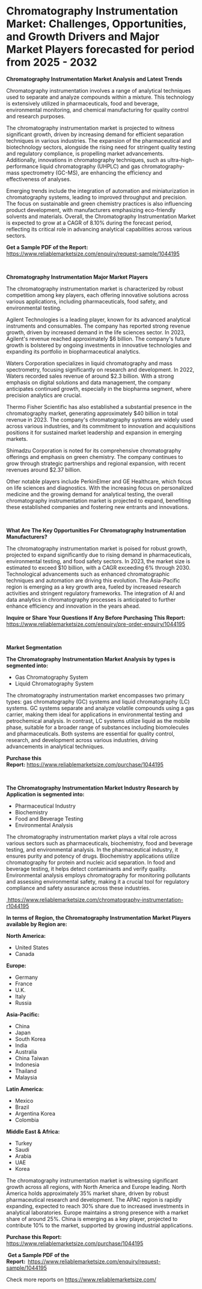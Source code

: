<p><h1>Chromatography Instrumentation Market: Challenges, Opportunities, and Growth Drivers and Major Market Players forecasted for period from 2025 - 2032</h1></p><p><strong>Chromatography Instrumentation Market Analysis and Latest Trends</strong></p>
<p><p>Chromatography instrumentation involves a range of analytical techniques used to separate and analyze compounds within a mixture. This technology is extensively utilized in pharmaceuticals, food and beverage, environmental monitoring, and chemical manufacturing for quality control and research purposes. </p><p>The chromatography instrumentation market is projected to witness significant growth, driven by increasing demand for efficient separation techniques in various industries. The expansion of the pharmaceutical and biotechnology sectors, alongside the rising need for stringent quality testing and regulatory compliance, is propelling market advancements. Additionally, innovations in chromatography techniques, such as ultra-high-performance liquid chromatography (UHPLC) and gas chromatography-mass spectrometry (GC-MS), are enhancing the efficiency and effectiveness of analyses.</p><p>Emerging trends include the integration of automation and miniaturization in chromatography systems, leading to improved throughput and precision. The focus on sustainable and green chemistry practices is also influencing product development, with manufacturers emphasizing eco-friendly solvents and materials. Overall, the Chromatography Instrumentation Market is expected to grow at a CAGR of 8.10% during the forecast period, reflecting its critical role in advancing analytical capabilities across various sectors.</p></p>
<p><strong>Get a Sample PDF of the Report:&nbsp;</strong> <a href="https://www.reliablemarketsize.com/enquiry/request-sample/1044195?utm_campaign=2948&utm_medium=2&utm_source=Github&utm_content=ia&utm_term=08042025&utm_id=chromatography-instrumentation">https://www.reliablemarketsize.com/enquiry/request-sample/1044195</a></p>
<p>&nbsp;</p>
<p><strong>Chromatography Instrumentation Major Market Players</strong></p>
<p><p>The chromatography instrumentation market is characterized by robust competition among key players, each offering innovative solutions across various applications, including pharmaceuticals, food safety, and environmental testing.</p><p>Agilent Technologies is a leading player, known for its advanced analytical instruments and consumables. The company has reported strong revenue growth, driven by increased demand in the life sciences sector. In 2023, Agilent's revenue reached approximately $6 billion. The company's future growth is bolstered by ongoing investments in innovative technologies and expanding its portfolio in biopharmaceutical analytics.</p><p>Waters Corporation specializes in liquid chromatography and mass spectrometry, focusing significantly on research and development. In 2022, Waters recorded sales revenue of around $2.3 billion. With a strong emphasis on digital solutions and data management, the company anticipates continued growth, especially in the biopharma segment, where precision analytics are crucial.</p><p>Thermo Fisher Scientific has also established a substantial presence in the chromatography market, generating approximately $40 billion in total revenue in 2023. The company's chromatography systems are widely used across various industries, and its commitment to innovation and acquisitions positions it for sustained market leadership and expansion in emerging markets.</p><p>Shimadzu Corporation is noted for its comprehensive chromatography offerings and emphasis on green chemistry. The company continues to grow through strategic partnerships and regional expansion, with recent revenues around $2.37 billion.</p><p>Other notable players include PerkinElmer and GE Healthcare, which focus on life sciences and diagnostics. With the increasing focus on personalized medicine and the growing demand for analytical testing, the overall chromatography instrumentation market is projected to expand, benefiting these established companies and fostering new entrants and innovations.</p></p>
<p>&nbsp;</p>
<p><strong>What Are The Key Opportunities For Chromatography Instrumentation Manufacturers?</strong></p>
<p><p>The chromatography instrumentation market is poised for robust growth, projected to expand significantly due to rising demand in pharmaceuticals, environmental testing, and food safety sectors. In 2023, the market size is estimated to exceed $10 billion, with a CAGR exceeding 6% through 2030. Technological advancements such as enhanced chromatographic techniques and automation are driving this evolution. The Asia-Pacific region is emerging as a key growth area, fueled by increased research activities and stringent regulatory frameworks. The integration of AI and data analytics in chromatography processes is anticipated to further enhance efficiency and innovation in the years ahead.</p></p>
<p><strong>Inquire or Share Your Questions If Any Before Purchasing This Report:</strong> <a href="https://www.reliablemarketsize.com/enquiry/pre-order-enquiry/1044195?utm_campaign=2948&utm_medium=2&utm_source=Github&utm_content=ia&utm_term=08042025&utm_id=chromatography-instrumentation">https://www.reliablemarketsize.com/enquiry/pre-order-enquiry/1044195</a></p>
<p>&nbsp;</p>
<p><strong>Market Segmentation</strong></p>
<p><strong>The Chromatography Instrumentation Market Analysis by types is segmented into:</strong></p>
<p><ul><li>Gas Chromatography System</li><li>Liquid Chromatography System</li></ul></p>
<p><p>The chromatography instrumentation market encompasses two primary types: gas chromatography (GC) systems and liquid chromatography (LC) systems. GC systems separate and analyze volatile compounds using a gas carrier, making them ideal for applications in environmental testing and petrochemical analysis. In contrast, LC systems utilize liquid as the mobile phase, suitable for a broader range of substances including biomolecules and pharmaceuticals. Both systems are essential for quality control, research, and development across various industries, driving advancements in analytical techniques.</p></p>
<p><strong>Purchase this Report:&nbsp;</strong><a href="https://www.reliablemarketsize.com/purchase/1044195?utm_campaign=2948&utm_medium=2&utm_source=Github&utm_content=ia&utm_term=08042025&utm_id=chromatography-instrumentation">https://www.reliablemarketsize.com/purchase/1044195</a></p>
<p>&nbsp;</p>
<p><strong>The Chromatography Instrumentation Market Industry Research by Application is segmented into:</strong></p>
<p><ul><li>Pharmaceutical Industry</li><li>Biochemistry</li><li>Food and Beverage Testing</li><li>Environmental Analysis</li></ul></p>
<p><p>The chromatography instrumentation market plays a vital role across various sectors such as pharmaceuticals, biochemistry, food and beverage testing, and environmental analysis. In the pharmaceutical industry, it ensures purity and potency of drugs. Biochemistry applications utilize chromatography for protein and nucleic acid separation. In food and beverage testing, it helps detect contaminants and verify quality. Environmental analysis employs chromatography for monitoring pollutants and assessing environmental safety, making it a crucial tool for regulatory compliance and safety assurance across these industries.</p></p>
<p><a href="https://www.reliablemarketsize.com/chromatography-instrumentation-r1044195?utm_campaign=2948&utm_medium=2&utm_source=Github&utm_content=ia&utm_term=08042025&utm_id=chromatography-instrumentation">&nbsp;https://www.reliablemarketsize.com/chromatography-instrumentation-r1044195</a></p>
<p><strong>In terms of Region, the Chromatography Instrumentation Market Players available by Region are:</strong></p>
<p>
    <p> <strong> North America: </strong>
        <ul>
            <li>United States</li>
            <li>Canada</li>
        </ul>
        </p> 
    <p> <strong> Europe: </strong>
        <ul>
            <li>Germany</li>
            <li>France</li>
            <li>U.K.</li>
            <li>Italy</li>
            <li>Russia</li>
        </ul>
        </p> 
    <p> <strong> Asia-Pacific: </strong>
        <ul>
            <li>China</li>
            <li>Japan</li>
            <li>South Korea</li>
            <li>India</li>
            <li>Australia</li>
            <li>China Taiwan</li>
            <li>Indonesia</li>
            <li>Thailand</li>
            <li>Malaysia</li>
        </ul>
        </p> 
    <p> <strong> Latin America: </strong>
        <ul>
            <li>Mexico</li>
            <li>Brazil</li>
            <li>Argentina Korea</li>
            <li>Colombia</li>
        </ul>
        </p> 
    <p> <strong> Middle East & Africa: </strong>
        <ul>
            <li>Turkey</li>
            <li>Saudi</li>
            <li>Arabia</li>
            <li>UAE</li>
            <li>Korea</li>
        </ul>
    </p>
    </p>
<p><p>The chromatography instrumentation market is witnessing significant growth across all regions, with North America and Europe leading. North America holds approximately 35% market share, driven by robust pharmaceutical research and development. The APAC region is rapidly expanding, expected to reach 30% share due to increased investments in analytical laboratories. Europe maintains a strong presence with a market share of around 25%. China is emerging as a key player, projected to contribute 10% to the market, supported by growing industrial applications.</p></p>
<p><strong>Purchase this Report: </strong><a href="https://www.reliablemarketsize.com/purchase/1044195?utm_campaign=2948&utm_medium=2&utm_source=Github&utm_content=ia&utm_term=08042025&utm_id=chromatography-instrumentation">https://www.reliablemarketsize.com/purchase/1044195</a></p>
<p>&nbsp;<strong>Get a Sample PDF of the Report:&nbsp;&nbsp;</strong><a href="https://www.reliablemarketsize.com/enquiry/request-sample/1044195?utm_campaign=2948&utm_medium=2&utm_source=Github&utm_content=ia&utm_term=08042025&utm_id=chromatography-instrumentation">https://www.reliablemarketsize.com/enquiry/request-sample/1044195</a></p>
<p><strong></strong></p>
<p>Check more reports on <a href="https://www.reliablemarketsize.com/?utm_campaign=2948&utm_medium=2&utm_source=Github&utm_content=ia&utm_term=08042025&utm_id=chromatography-instrumentation">https://www.reliablemarketsize.com/</a></p>